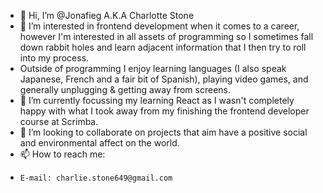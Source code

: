 - 👋 Hi, I’m @Jonafieg A.K.A Charlotte Stone
- 👀 I’m interested in frontend development when it comes to a career, however I'm interested in all assets of programming so I sometimes fall down rabbit holes and learn adjacent information that I then try to roll into my process.
- Outside of programming I enjoy learning languages (I also speak Japanese, French and a fair bit of Spanish), playing video games, and generally unplugging & getting away from screens.
- 🌱 I’m currently focussing my learning React as I wasn't completely happy with what I took away from my finishing the frontend developer course at Scrimba.
- 💞️ I’m looking to collaborate on projects that aim have a positive social and environmental affect on the world.
- 📫 How to reach me:
-     E-mail: charlie.stone649@gmail.com

<!---
Jonafieg/Jonafieg is a ✨ special ✨ repository because its `README.md` (this file) appears on your GitHub profile.
You can click the Preview link to take a look at your changes.
--->
